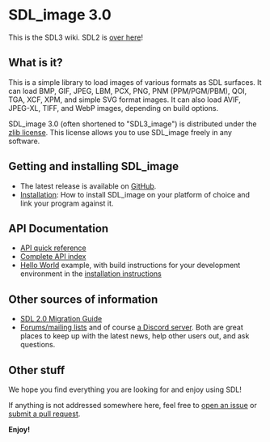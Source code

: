 # SDL_image 3.0

This is the SDL3 wiki. SDL2 is [over here](/SDL2_image)!

## What is it?

This is a simple library to load images of various formats as SDL surfaces.
It can load BMP, GIF, JPEG, LBM, PCX, PNG, PNM (PPM/PGM/PBM), QOI, TGA, XCF, XPM, and simple SVG format images. It can also load AVIF, JPEG-XL, TIFF, and WebP images, depending on build options.

SDL_image 3.0 (often shortened to "SDL3_image") is distributed under the
[zlib license](https://www.libsdl.org/license.php). This license allows you
to use SDL_image freely in any software.

## Getting and installing SDL_image

- The latest release is available on [GitHub](https://github.com/libsdl-org/SDL_image/releases).
- [Installation](https://github.com/libsdl-org/SDL_image/blob/main/INSTALL.md): How to install SDL_image on your platform of choice
  and link your program against it.

## API Documentation

- [API quick reference](QuickReference)
- [Complete API index](CategoryAPI)
- [Hello World](https://github.com/libsdl-org/SDL_image/blob/main/docs/hello.c) example, with build instructions for your development environment in the [installation instructions](https://github.com/libsdl-org/SDL_image/blob/main/INSTALL.md)

## Other sources of information

- [SDL 2.0 Migration Guide](https://github.com/libsdl-org/SDL_image/blob/main/docs/README-migration.md)
- [Forums/mailing lists](https://discourse.libsdl.org/) and of course [a Discord server](https://discord.gg/BwpFGBWsv8). Both are great places
  to keep up with the latest news, help other users out, and ask questions.

## Other stuff

We hope you find everything you are looking for and enjoy using SDL!

If anything is not addressed somewhere here, feel free to
[open an issue](https://github.com/libsdl-org/SDL_image/issues) or
[submit a pull request](https://github.com/libsdl-org/SDL_image/pulls).

**Enjoy!**
